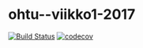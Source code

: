 # ohtu--viikko1-2017
[![Build Status](https://travis-ci.org/mcparni/ohtu--viikko1-2017.svg?branch=master)](https://travis-ci.org/mcparni/ohtu--viikko1-2017)
[![codecov](https://codecov.io/gh/mcparni/ohtu--viikko1-2017/branch/master/graph/badge.svg)](https://codecov.io/gh/mcparni/ohtu--viikko1-2017)

